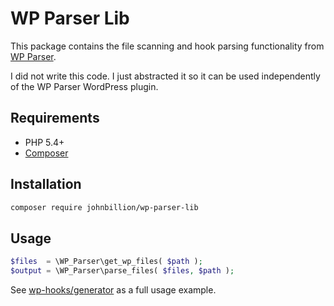 # WP Parser Lib

This package contains the file scanning and hook parsing functionality from [WP Parser](https://github.com/WordPress/phpdoc-parser).

I did not write this code. I just abstracted it so it can be used independently of the WP Parser WordPress plugin.

## Requirements
* PHP 5.4+
* [Composer](https://getcomposer.org/)

## Installation

```bash
composer require johnbillion/wp-parser-lib
```

## Usage

```php
$files  = \WP_Parser\get_wp_files( $path );
$output = \WP_Parser\parse_files( $files, $path );
```

See [wp-hooks/generator](https://github.com/wp-hooks/generator) as a full usage example.
